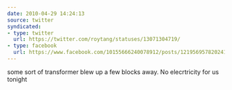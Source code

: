 ```yaml
---
date: 2010-04-29 14:24:13
source: twitter
syndicated:
- type: twitter
  url: https://twitter.com/roytang/statuses/13071304719/
- type: facebook
  url: https://www.facebook.com/10155666240078912/posts/121956957820241
---
```


some sort of transformer blew up a few blocks away. No elecrtricity for us tonight